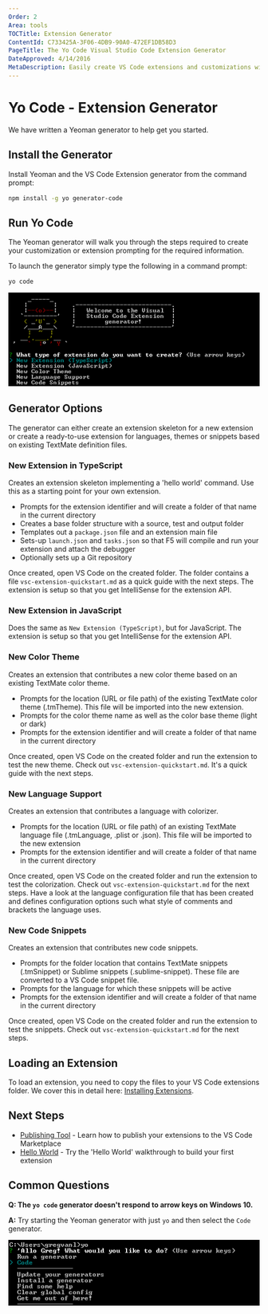 ```yaml
---
Order: 2
Area: tools
TOCTitle: Extension Generator
ContentId: C733425A-3F06-4DB9-90A0-472EF1DB58D3
PageTitle: The Yo Code Visual Studio Code Extension Generator
DateApproved: 4/14/2016
MetaDescription: Easily create VS Code extensions and customizations with the Yo Code generator.
---
```

# Yo Code - Extension Generator

We have written a Yeoman generator to help get you started.

## Install the Generator

Install Yeoman and the VS Code Extension generator from the command prompt:

```bash
npm install -g yo generator-code
```

## Run Yo Code

The Yeoman generator will walk you through the steps required to create your customization or extension prompting for the required information.

To launch the generator simply type the following in a command prompt:

```bash
yo code
```

![yo code output](images/yocode/yocode.png)

## Generator Options

The generator can either create an extension skeleton for a new extension or create a ready-to-use extension for languages, themes or snippets based on existing TextMate definition files.

### New Extension in TypeScript

Creates an extension skeleton implementing a 'hello world' command. Use this as a starting point for your own extension.

* Prompts for the extension identifier and will create a folder of that name in the current directory
* Creates a base folder structure with a source, test and output folder
* Templates out a `package.json` file and an extension main file
* Sets-up `launch.json` and `tasks.json` so that F5 will compile and run your extension and attach the debugger
* Optionally sets up a Git repository

Once created, open VS Code on the created folder. The folder contains a file `vsc-extension-quickstart.md` as a quick guide with the next steps. The extension is setup so that you get IntelliSense for the extension API.

### New Extension in JavaScript

Does the same as `New Extension (TypeScript)`, but for JavaScript. The extension is setup so that you get IntelliSense for the extension API.

### New Color Theme

Creates an extension that contributes a new color theme based on an existing TextMate color theme.

* Prompts for the location (URL or file path) of the existing TextMate color theme (.tmTheme). This file will be imported into the new extension.
* Prompts for the color theme name as well as the color base theme (light or dark)
* Prompts for the extension identifier and will create a folder of that name in the current directory

Once created, open VS Code on the created folder and run the extension to test the new theme.
Check out `vsc-extension-quickstart.md`. It's a quick guide with the next steps.

### New Language Support

Creates an extension that contributes a language with colorizer.

* Prompts for the location (URL or file path) of an existing TextMate language file (.tmLanguage, .plist or .json). This file will be imported to the new extension
* Prompts for the extension identifier and will create a folder of that name in the current directory

Once created, open VS Code on the created folder and run the extension to test the colorization. Check out `vsc-extension-quickstart.md` for the next steps. Have a look at the language configuration file that has been created and defines configuration options such what style of comments and brackets the language uses.

### New Code Snippets

Creates an extension that contributes new code snippets.

* Prompts for the folder location that contains TextMate snippets (.tmSnippet) or Sublime snippets (.sublime-snippet). These file are converted to a VS Code snippet file.
* Prompts for the language for which these snippets will be active
* Prompts for the extension identifier and will create a folder of that name in the current directory

Once created, open VS Code on the created folder and run the extension to test the snippets. Check out `vsc-extension-quickstart.md` for the next steps.

## Loading an Extension

To load an extension, you need to copy the files to your VS Code extensions folder. We cover this in detail here: [Installing Extensions](/docs/extensions/install-extension.md#your-extensions-folder).

## Next Steps

* [Publishing Tool](/docs/tools/vscecli.md) - Learn how to publish your extensions to the VS Code Marketplace
* [Hello World](/docs/extensions/example-hello-world.md) - Try the 'Hello World' walkthrough to build your first extension 

## Common Questions

**Q: The `yo code` generator doesn't respond to arrow keys on Windows 10.**

**A:** Try starting the Yeoman generator with just `yo` and then select the `Code` generator.

![yo workaround](images/yocode/yo-workaround.png)
